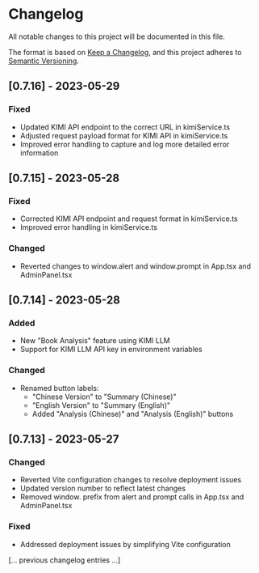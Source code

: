# Changelog

All notable changes to this project will be documented in this file.

The format is based on [Keep a Changelog](https://keepachangelog.com/en/1.0.0/),
and this project adheres to [Semantic Versioning](https://semver.org/spec/v2.0.0.html).

## [0.7.16] - 2023-05-29

### Fixed
- Updated KIMI API endpoint to the correct URL in kimiService.ts
- Adjusted request payload format for KIMI API in kimiService.ts
- Improved error handling to capture and log more detailed error information

## [0.7.15] - 2023-05-28

### Fixed
- Corrected KIMI API endpoint and request format in kimiService.ts
- Improved error handling in kimiService.ts

### Changed
- Reverted changes to window.alert and window.prompt in App.tsx and AdminPanel.tsx

## [0.7.14] - 2023-05-28

### Added
- New "Book Analysis" feature using KIMI LLM
- Support for KIMI LLM API key in environment variables

### Changed
- Renamed button labels:
  - "Chinese Version" to "Summary (Chinese)"
  - "English Version" to "Summary (English)"
  - Added "Analysis (Chinese)" and "Analysis (English)" buttons

## [0.7.13] - 2023-05-27

### Changed
- Reverted Vite configuration changes to resolve deployment issues
- Updated version number to reflect latest changes
- Removed window. prefix from alert and prompt calls in App.tsx and AdminPanel.tsx

### Fixed
- Addressed deployment issues by simplifying Vite configuration

[... previous changelog entries ...]